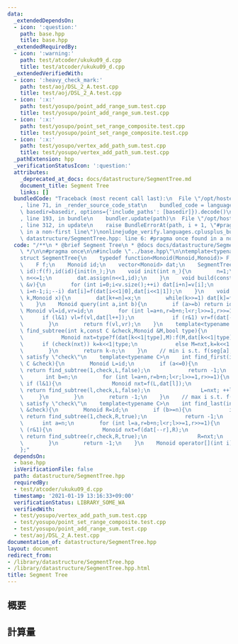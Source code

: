 ```yaml
---
data:
  _extendedDependsOn:
  - icon: ':question:'
    path: base.hpp
    title: base.hpp
  _extendedRequiredBy:
  - icon: ':warning:'
    path: test/atcoder/ukuku09_d.cpp
    title: test/atcoder/ukuku09_d.cpp
  _extendedVerifiedWith:
  - icon: ':heavy_check_mark:'
    path: test/aoj/DSL_2_A.test.cpp
    title: test/aoj/DSL_2_A.test.cpp
  - icon: ':x:'
    path: test/yosupo/point_add_range_sum.test.cpp
    title: test/yosupo/point_add_range_sum.test.cpp
  - icon: ':x:'
    path: test/yosupo/point_set_range_composite.test.cpp
    title: test/yosupo/point_set_range_composite.test.cpp
  - icon: ':x:'
    path: test/yosupo/vertex_add_path_sum.test.cpp
    title: test/yosupo/vertex_add_path_sum.test.cpp
  _pathExtension: hpp
  _verificationStatusIcon: ':question:'
  attributes:
    _deprecated_at_docs: docs/datastructure/SegmentTree.md
    document_title: Segment Tree
    links: []
  bundledCode: "Traceback (most recent call last):\n  File \"/opt/hostedtoolcache/Python/3.9.1/x64/lib/python3.9/site-packages/onlinejudge_verify/documentation/build.py\"\
    , line 71, in _render_source_code_stat\n    bundled_code = language.bundle(stat.path,\
    \ basedir=basedir, options={'include_paths': [basedir]}).decode()\n  File \"/opt/hostedtoolcache/Python/3.9.1/x64/lib/python3.9/site-packages/onlinejudge_verify/languages/cplusplus.py\"\
    , line 193, in bundle\n    bundler.update(path)\n  File \"/opt/hostedtoolcache/Python/3.9.1/x64/lib/python3.9/site-packages/onlinejudge_verify/languages/cplusplus_bundle.py\"\
    , line 312, in update\n    raise BundleErrorAt(path, i + 1, \"#pragma once found\
    \ in a non-first line\")\nonlinejudge_verify.languages.cplusplus_bundle.BundleErrorAt:\
    \ datastructure/SegmentTree.hpp: line 6: #pragma once found in a non-first line\n"
  code: "/**\n * @brief Segment Tree\n * @docs docs/datastructure/SegmentTree.md\n\
    \ */\n\n#pragma once\n\n#include \"../base.hpp\"\n\ntemplate<typename Monoid>\n\
    struct SegmentTree{\n    typedef function<Monoid(Monoid,Monoid)> F;\n    int n;\n\
    \    F f;\n    Monoid id;\n    vector<Monoid> dat;\n    SegmentTree(int n_,F f,Monoid\
    \ id):f(f),id(id){init(n_);}\n    void init(int n_){\n        n=1;\n        while(n<n_)\
    \ n<<=1;\n        dat.assign(n<<1,id);\n    }\n    void build(const vector<Monoid>\
    \ &v){\n        for (int i=0;i<v.size();++i) dat[i+n]=v[i];\n        for (int\
    \ i=n-1;i;--i) dat[i]=f(dat[i<<1|0],dat[i<<1|1]);\n    }\n    void update(int\
    \ k,Monoid x){\n        dat[k+=n]=x;\n        while(k>>=1) dat[k]=f(dat[k<<1|0],dat[k<<1|1]);\n\
    \    }\n    Monoid query(int a,int b){\n        if (a>=b) return id;\n       \
    \ Monoid vl=id,vr=id;\n        for (int l=a+n,r=b+n;l<r;l>>=1,r>>=1){\n      \
    \      if (l&1) vl=f(vl,dat[l++]);\n            if (r&1) vr=f(dat[--r],vr);\n\
    \        }\n        return f(vl,vr);\n    }\n    template<typename C>\n    int\
    \ find_subtree(int k,const C &check,Monoid &M,bool type){\n        while(k<n){\n\
    \            Monoid nxt=type?f(dat[k<<1|type],M):f(M,dat[k<<1|type]);\n      \
    \      if (check(nxt)) k=k<<1|type;\n            else M=nxt,k=k<<1|(type^1);\n\
    \        }\n        return k-n;\n    }\n    // min i s.t. f(seg[a],seg[a+1],...,seg[i])\
    \ satisfy \"check\"\n    template<typename C>\n    int find_first(int a,const\
    \ C &check){\n        Monoid L=id;\n        if (a<=0){\n            if (check(f(L,dat[1])))\
    \ return find_subtree(1,check,L,false);\n            return -1;\n        }\n \
    \       int b=n;\n        for (int l=a+n,r=b+n;l<r;l>>=1,r>>=1){\n           \
    \ if (l&1){\n                Monoid nxt=f(L,dat[l]);\n                if (check(nxt))\
    \ return find_subtree(l,check,L,false);\n                L=nxt; ++l;\n       \
    \     }\n        }\n        return -1;\n    }\n    // max i s.t. f(seg[i],...,seg[b-2],seg[b-1])\
    \ satisfy \"check\"\n    template<typename C>\n    int find_last(int b,const C\
    \ &check){\n        Monoid R=id;\n        if (b>=n){\n            if (check(f(dat[1],R)))\
    \ return find_subtree(1,check,R,true);\n            return -1;\n        }\n  \
    \      int a=n;\n        for (int l=a,r=b+n;l<r;l>>=1,r>>=1){\n            if\
    \ (r&1){\n                Monoid nxt=f(dat[--r],R);\n                if (check(nxt))\
    \ return find_subtree(r,check,R,true);\n                R=nxt;\n            }\n\
    \        }\n        return -1;\n    }\n    Monoid operator[](int i){return dat[i+n];}\n\
    };"
  dependsOn:
  - base.hpp
  isVerificationFile: false
  path: datastructure/SegmentTree.hpp
  requiredBy:
  - test/atcoder/ukuku09_d.cpp
  timestamp: '2021-01-19 13:16:33+09:00'
  verificationStatus: LIBRARY_SOME_WA
  verifiedWith:
  - test/yosupo/vertex_add_path_sum.test.cpp
  - test/yosupo/point_set_range_composite.test.cpp
  - test/yosupo/point_add_range_sum.test.cpp
  - test/aoj/DSL_2_A.test.cpp
documentation_of: datastructure/SegmentTree.hpp
layout: document
redirect_from:
- /library/datastructure/SegmentTree.hpp
- /library/datastructure/SegmentTree.hpp.html
title: Segment Tree
---
```

## 概要

## 計算量